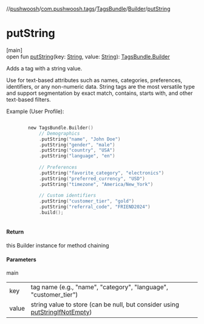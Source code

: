 //[pushwoosh](../../../../index.md)/[com.pushwoosh.tags](../../index.md)/[TagsBundle](../index.md)/[Builder](index.md)/[putString](put-string.md)

# putString

[main]\
open fun [putString](put-string.md)(key: [String](https://developer.android.com/reference/kotlin/java/lang/String.html), value: [String](https://developer.android.com/reference/kotlin/java/lang/String.html)): [TagsBundle.Builder](index.md)

Adds a tag with a string value. 

 Use for text-based attributes such as names, categories, preferences, identifiers, or any non-numeric data. String tags are the most versatile type and support segmentation by exact match, contains, starts with, and other text-based filters. 

Example (User Profile):

```kotlin

		new TagsBundle.Builder()
		    // Demographics
		    .putString("name", "John Doe")
		    .putString("gender", "male")
		    .putString("country", "USA")
		    .putString("language", "en")
		
		    // Preferences
		    .putString("favorite_category", "electronics")
		    .putString("preferred_currency", "USD")
		    .putString("timezone", "America/New_York")
		
		    // Custom identifiers
		    .putString("customer_tier", "gold")
		    .putString("referral_code", "FRIEND2024")
		    .build();
		
```

#### Return

this Builder instance for method chaining

#### Parameters

main

| | |
|---|---|
| key | tag name (e.g., &quot;name&quot;, &quot;category&quot;, &quot;language&quot;, &quot;customer_tier&quot;) |
| value | string value to store (can be null, but consider using [putStringIfNotEmpty](put-string-if-not-empty.md)) |
